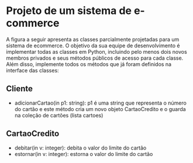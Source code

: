 # Projeto de um sistema de e-commerce

A figura a seguir apresenta as classes parcialmente projetadas para um sistema de ecommerce. O objetivo da sua equipe de desenvolvimento é implementar todas as classes em Python, incluindo pelo menos dois novos membros privados e seus métodos públicos de acesso para cada classe. Além disso, implemente todos os métodos que já foram definidos na interface das classes:

## Cliente
- adicionarCartao(in p1: string): p1 é uma string que representa o número do cartão e este método cria um novo objeto CartaoCredito e o guarda na coleção de cartões (lista cartoes)

## CartaoCredito
- debitar(in v: integer): debita o valor do limite do cartão
- estornar(in v: integer): estorna o valor do limite do cartão



